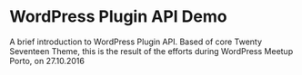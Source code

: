 # WordPress Plugin API Demo
A brief introduction to WordPress Plugin API. Based of core Twenty Seventeen Theme, this is the result of the efforts during WordPress Meetup Porto, on 27.10.2016